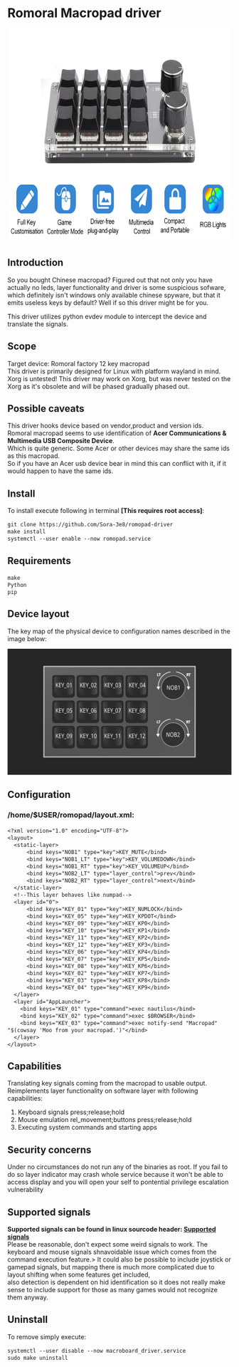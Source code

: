 Romoral Macropad driver
===============
<img src="macropad_product.png" width=720 height=480>


Introduction
---------------
So you bought Chinese macropad?
Figured out that not only you have actually no leds, layer functionality and driver is some suspicious sofware, which definitely isn't windows only available chinese spyware, but that it emits useless keys by default? 
Well if so this driver might be for you.
	
This driver utilizes python evdev module to intercept the device and translate the signals.

Scope
---------------
Target device: Romoral factory 12 key macropad<br>
This driver is primarily designed for Linux with platform wayland in mind.
Xorg is untested! This driver may work on Xorg, but was never tested on the Xorg as it's obsolete and will be phased gradually phased out.

Possible caveats
---------------
This driver hooks device based on vendor,product and version ids.<br>
Romoral macropad seems to use identification of <strong>Acer Communications & Multimedia USB Composite Device</strong>.   
Which is quite generic. Some Acer or other devices may share the same ids as this macropad.<br>
So if you have an Acer usb device bear in mind this can conflict with it, if it would happen to have the same ids.

Install
---------------
To install execute following in terminal <strong>[This requires root access]</strong>:

	git clone https://github.com/Sora-3e8/romopad-driver 
	make install
	systemctl --user enable --now romopad.service

Requirements
---------------
	make
	Python
	pip 

Device layout
---------------
The key map of the physical device to configuration names described in the image below:

<img src="macroboard_map.png" width=720>

Configuration
---------------
<h3>/home/$USER/romopad/layout.xml:</h3>

```
<?xml version="1.0" encoding="UTF-8"?>
<layout>
  <static-layer>
      <bind keys="NOB1" type="key">KEY_MUTE</bind>
      <bind keys="NOB1_LT" type="key">KEY_VOLUMEDOWN</bind>
      <bind keys="NOB1_RT" type="key">KEY_VOLUMEUP</bind> 
      <bind keys="NOB2_LT" type="layer_control">prev</bind>
      <bind keys="NOB2_RT" type="layer_control">next</bind>
  </static-layer>
  <!--This layer behaves like numpad-->
  <layer id="0">
      <bind keys="KEY_01" type="key">KEY_NUMLOCK</bind>
      <bind keys="KEY_05" type="key">KEY_KPDOT</bind>
      <bind keys="KEY_09" type="key">KEY_KP0</bind>
      <bind keys="KEY_10" type="key">KEY_KP1</bind>
      <bind keys="KEY_11" type="key">KEY_KP2</bind>
      <bind keys="KEY_12" type="key">KEY_KP3</bind>
      <bind keys="KEY_06" type="key">KEY_KP4</bind>
      <bind keys="KEY_07" type="key">KEY_KP5</bind>
      <bind keys="KEY_08" type="key">KEY_KP6</bind>
      <bind keys="KEY_02" type="key">KEY_KP7</bind>
      <bind keys="KEY_03" type="key">KEY_KP8</bind>
      <bind keys="KEY_04" type="key">KEY_KP9</bind>
  </layer>
  <layer id="AppLauncher">
    <bind keys="KEY_01" type="command">exec nautilus</bind>
    <bind keys="KEY_02" type="command">exec $BROWSER</bind>
    <bind keys="KEY_03" type="command">exec notify-send "Macropad" "$(cowsay 'Moo from your macropad.')"</bind> 
  </layer>
</layout>
```


Capabilities
---------------
Translating key signals coming from the macropad to usable output.
Reimplements layer functionality on software layer with 
following capabilities:
1. Keyboard signals press;release;hold
2. Mouse emulation rel_movement;buttons press;release;hold
3. Executing system commands and starting apps

Security concerns
---------------
Under no circumstances do not run any of the binaries as root.
If you fail to do so layer indicator may crash whole service because it won't be able to access display and you will open your self to pontential privilege escalation vulnerability

Supported signals
---------------
<strong>Supported signals can be found in linux sourcode header: <a href="https://github.com/torvalds/linux/blob/master/include/uapi/linux/input-event-codes.h">Supported signals</a><br></strong>
Please be reasonable, don't expect some weird signals to work. The keyboard and mouse signals shnavoidable issue which comes from the command execution feature.>
It could also be possible to include joystick or gamepad signals, but mapping there is much more complicated due to layout shifting when some features get included,<br> also detection is dependent on hid identification so it does not really make sense to include support for those as many games would not recognize them anyway.

Uninstall
---------------
To remove simply execute:
```
systemctl --user disable --now macroboard_driver.service
sudo make uninstall
```


